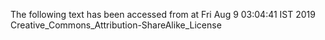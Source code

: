 The following text has been accessed from at Fri Aug 9 03:04:41 IST 2019
Creative_Commons_Attribution-ShareAlike_License
